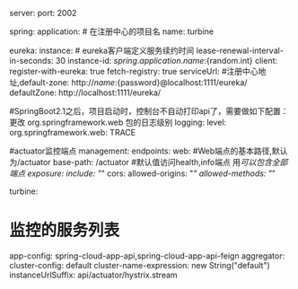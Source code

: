 server:
  port: 2002

spring:
  application:
    # 在注册中心的项目名
    name: turbine

eureka:
  instance:
    # eureka客户端定义服务续约时间
    lease-renewal-interval-in-seconds: 30
    instance-id: ${spring.application.name}:${random.int}
  client:
    register-with-eureka: true
    fetch-registry: true
    serviceUrl:
      #注册中心地址,default-zone: http://${name}:${password}@localhost:1111/eureka/
      defaultZone: http://localhost:1111/eureka/

#SpringBoot2.1之后，项目启动时，控制台不自动打印api了，需要做如下配置：更改 org.springframework.web 包的日志级别
logging:
  level:
    org.springframework.web: TRACE

#actuator监控端点
management:
  endpoints:
    web:
      #Web端点的基本路径,默认为/actuator
      base-path: /actuator
      #默认值访问health,info端点  用*可以包含全部端点
      exposure:
        include: "*"
      cors:
        allowed-origins: "*"
        allowed-methods: "*"

turbine:
  # 监控的服务列表
  app-config: spring-cloud-app-api,spring-cloud-app-api-feign
  aggregator:
    cluster-config: default
  cluster-name-expression: new String("default")
  instanceUrlSuffix: api/actuator/hystrix.stream

